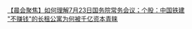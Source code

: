   
[【晨会聚焦】如何理解7月23日国务院常务会议；个股：中国铁建](http://www.dianyue.me/archives/567/9v8wojym218dv1jg/)  
[&quot;不赚钱&quot;的长租公寓为何被千亿资本青睐](http://www.dianyue.me/archives/406/vw2p0qyyolcgviz9/)